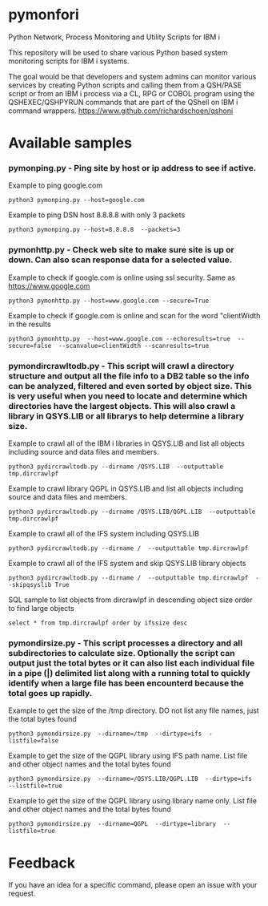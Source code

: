 # pymonfori
Python Network, Process Monitoring and Utility Scripts for IBM i 

This repository will be used to share various Python based system monitoring scripts for IBM i systems.

The goal would be that developers and system admins can monitor various services by creating Python scripts and calling them from a QSH/PASE script or from an IBM i process via a CL, RPG or COBOL program using the QSHEXEC/QSHPYRUN commands that are part of the QShell on IBM i command wrappers. https://www.github.com/richardschoen/qshoni

# Available samples

### pymonping.py - Ping site by host or ip address to see if active. 

Example to ping google.com
```
python3 pymonping.py --host=google.com
```
Example to ping DSN host 8.8.8.8 with only 3 packets
```
python3 pymonping.py --host=8.8.8.8  --packets=3
```

### pymonhttp.py - Check web site to make sure site is up or down. Can also scan response data for a selected value.

Example to check if google.com is online using ssl security. Same as https://www.google.com
```
python3 pymonhttp.py --host=www.google.com --secure=True
```
Example to check if google.com is online and scan for the word "clientWidth in the results
```
python3 pymonhttp.py  --host=www.google.com --echoresults=true  --secure=false  --scanvalue=clientWidth --scanresults=true
```

### pymondircrawltodb.py - This script will crawl a directory structure and output all the file info to a DB2 table so the info can be analyzed, filtered and even sorted by object size. This is very useful when you need to locate and determine which directories have the largest objects. This will also crawl a library in QSYS.LIB or all librarys to help determine a library size.

Example to crawl all of the IBM i libraries in QSYS.LIB and list all objects including source and data files and members. 
```
python3 pydircrawltodb.py --dirname /QSYS.LIB  --outputtable tmp.dircrawlpf
```
Example to crawl library QGPL in QSYS.LIB and list all objects including source and data files and members. 
```
python3 pydircrawltodb.py --dirname /QSYS.LIB/QGPL.LIB  --outputtable tmp.dircrawlpf
```
Example to crawl all of the IFS system including QSYS.LIB 
```
python3 pydircrawltodb.py --dirname /  --outputtable tmp.dircrawlpf
```
Example to crawl all of the IFS system and skip QSYS.LIB library objects
```
python3 pydircrawltodb.py --dirname /  --outputtable tmp.dircrawlpf  --skipqsyslib True
```
SQL sample to list objects from dircrawlpf in descending object size order to find large objects
```
select * from tmp.dircrawlpf order by ifssize desc
```
### pymondirsize.py - This script processes a directory and all subdirectories to calculate size. Optionally the script can output just the total bytes or it can also list each individual file in a pipe (|) delimited list along with a running total to quickly identify when a large file has been encounterd because the total goes up rapidly.

Example to get the size of the /tmp directory. DO not list any file names, just the total bytes found
```
python3 pymondirsize.py  --dirname=/tmp  --dirtype=ifs  -listfile=false
```
Example to get the size of the QGPL library using IFS path name. List file and other object names and the total bytes found
```
python3 pymondirsize.py  --dirname=/QSYS.LIB/QGPL.LIB  --dirtype=ifs  --listfile=true
```
Example to get the size of the QGPL library using library name only. List file and other object names and the total bytes found
```
python3 pymondirsize.py  --dirname=QGPL  --dirtype=library  --listfile=true
```

# Feedback
If you have an idea for a specific command, please open an issue with your request.
